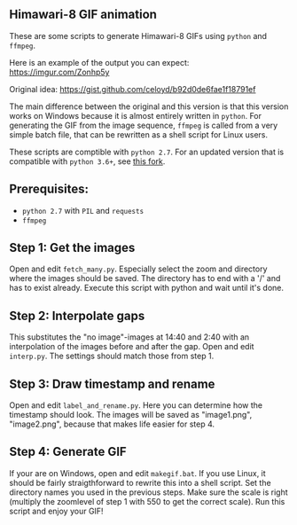 ## Himawari-8 GIF animation

These are some scripts to generate Himawari-8 GIFs using `python` and `ffmpeg`.

Here is an example of the output you can expect: https://imgur.com/Zonhp5y

Original idea: https://gist.github.com/celoyd/b92d0de6fae1f18791ef

The main difference between the original and this version is that this version works on Windows because it is almost entirely written in `python`. For generating the GIF from the image sequence, `ffmpeg` is called from a very simple batch file, that can be rewritten as a shell script for Linux users. 

These scripts are comptible with `python 2.7`. For an updated version that is compatible with `python 3.6+`, see [this fork](https://github.com/ZeitOnline/himawari-8).

## Prerequisites:
- `python 2.7` with `PIL` and `requests`
- `ffmpeg`


## Step 1: Get the images
Open and edit `fetch_many.py`. Especially select the zoom and directory where the images should be saved. The directory has to end with a '/' and has to exist already. Execute this script with python and wait until it's done.

## Step 2: Interpolate gaps
This substitutes the "no image"-images at 14:40 and 2:40 with an interpolation of the images before and after the gap. Open and edit `interp.py`. The settings should match those from step 1.

## Step 3: Draw timestamp and rename
Open and edit `label_and_rename.py`. Here you can determine how the timestamp should look. The images will be saved as "image1.png", "image2.png", because that makes life easier for step 4.

## Step 4: Generate GIF
If your are on Windows, open and edit `makegif.bat`. If you use Linux, it should be fairly straigthforward to rewrite this into a shell script. Set the directory names you used in the previous steps. Make sure the scale is right (multiply the zoomlevel of step 1 with 550 to get the correct scale).  Run this script and enjoy your GIF!

